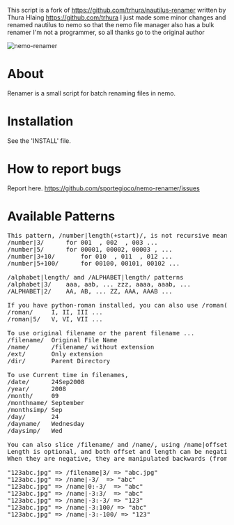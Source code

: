 This script is a fork of https://github.com/trhura/nautilus-renamer written by Thura Hlaing https://github.com/trhura
I just made some minor changes and renamed nautilus to nemo so that the nemo file manager also has a bulk renamer
I'm not a programmer, so all thanks go to the original author

![nemo-renamer](https://user-images.githubusercontent.com/18140655/106473600-3e71ed80-64a4-11eb-95c8-a8d847c54e92.png)

About
======
Renamer is a small script for batch renaming files in nemo.

Installation
============
See the 'INSTALL' file.

How to report bugs
==================
Report here.
    https://github.com/sportegioco/nemo-renamer/issues

Available Patterns
==================
<pre>
This pattern, /number|length(+start)/, is not recursive meaning does not work for sub-folders/files ...
/number|3/	    for 001  , 002  , 003 ...
/number|5/	    for 00001, 00002, 00003 , ...
/number|3+10/	    for 010  , 011  , 012 ...
/number|5+100/	    for 00100, 00101, 00102 ...

/alphabet|length/ and /ALPHABET|length/ patterns
/alphabet|3/	aaa, aab, ... zzz, aaaa, aaab, ...
/ALPHABET|2/	AA, AB, ... ZZ, AAA, AAAB ...

If you have python-roman installed, you can also use /roman(|start)/ pattern
/roman/		I, II, III ...
/roman|5/	V, VI, VII ...

To use original filename or the parent filename ...
/filename/	Original File Name
/name/		/filename/ without extension
/ext/		Only extension
/dir/		Parent Directory

To use Current time in filenames,
/date/		24Sep2008
/year/		2008
/month/		09
/monthname/	September
/monthsimp/	Sep
/day/		24
/dayname/	Wednesday
/daysimp/	Wed

You can also slice /filename/ and /name/, using /name|offset:length/.
Length is optional, and both offset and length can be negative.
When they are negative, they are manipulated backwards (from end).

"123abc.jpg" => /filename|3/ => "abc.jpg"
"123abc.jpg" => /name|-3/  => "abc"
"123abc.jpg" => /name|0:-3/  => "abc"
"123abc.jpg" => /name|-3:3/  => "abc"
"123abc.jpg" => /name|-3:-3/ => "123"
"123abc.jpg" => /name|-3:100/ => "abc"
"123abc.jpg" => /name|-3:-100/ => "123"
</pre>
